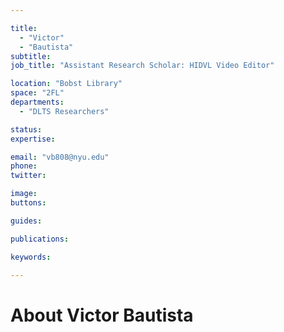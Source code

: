 ```yaml
---

title:
  - "Victor"
  - "Bautista"
subtitle: 
job_title: "Assistant Research Scholar: HIDVL Video Editor"

location: "Bobst Library"
space: "2FL"
departments:
  - "DLTS Researchers"

status: 
expertise:

email: "vb808@nyu.edu"
phone: 
twitter: 

image: 
buttons:

guides:

publications:

keywords:

---
```


# About Victor Bautista



